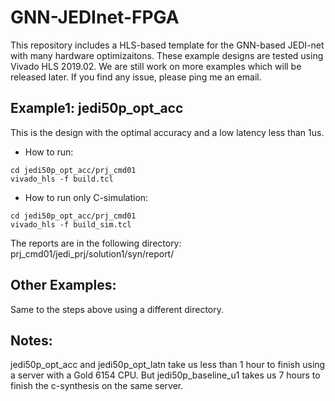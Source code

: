 # GNN-JEDInet-FPGA

This repository includes a HLS-based template for the GNN-based JEDI-net with many hardware optimizaitons. These example designs are tested using Vivado HLS 2019.02. We are still work on more examples which will be released later. If you find any issue, please ping me an email.


## Example1: jedi50p_opt_acc
This is the design with the optimal accuracy and a low latency less than 1us.  

- How to run: 
```batch
cd jedi50p_opt_acc/prj_cmd01
vivado_hls -f build.tcl
```

- How to run only C-simulation: 
```batch
cd jedi50p_opt_acc/prj_cmd01
vivado_hls -f build_sim.tcl
```


The reports are in the following directory: prj_cmd01/jedi_prj/solution1/syn/report/

## Other Examples:
Same to the steps above using a different directory. 


## Notes:
jedi50p_opt_acc and jedi50p_opt_latn take us less than 1 hour to finish using a server with a Gold 6154 CPU. 
But jedi50p_baseline_u1 takes us 7 hours to finish the c-synthesis on the same server. 


